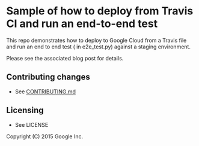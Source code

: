 # Sample of how to deploy from Travis CI and run an end-to-end test

This repo demonstrates how to deploy to Google Cloud from a 
Travis file and run an end to end test ( in e2e_test.py) against 
a staging environment.

Please see the associated blog post for details.


## Contributing changes

* See [CONTRIBUTING.md](CONTRIBUTING.md)


## Licensing

* See LICENSE

Copyright (C) 2015 Google Inc.
